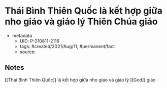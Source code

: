 # Thái Bình Thiên Quốc là kết hợp giữa nho giáo và giáo lý Thiên Chúa giáo

- metadata
	- UID: P-210811-2116
	- tags: #created/2021/Aug/11, #permanent/fact 
	- source: 

## Notes
[[Thái Bình Thiên Quốc]] là kết hợp giữa nho giáo và giáo lý [[God]] giáo
